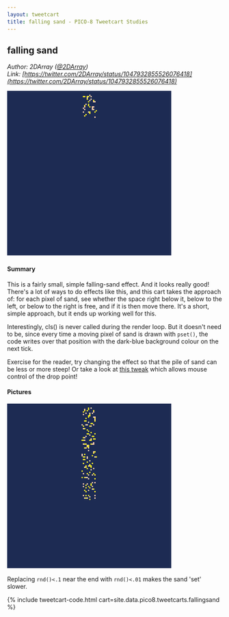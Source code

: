 ```yaml
---
layout: tweetcart
title: falling sand - PICO-8 Tweetcart Studies
---
```


## falling sand

_Author: 2DArray ([@2DArray](https://twitter.com/2DArray))_<br>
_Link: [https://twitter.com/2DArray/status/1047932855526076418](https://twitter.com/2DArray/status/1047932855526076418)_

<img class="screenie" src="/img/tweetcarts/fallingsand.gif" alt="falling sand">

#### Summary
This is a fairly small, simple falling-sand effect. And it looks really good! There's a lot of ways to do effects like this, and this cart takes the approach of: for each pixel of sand, see whether the space right below it, below to the left, or below to the right is free, and if it is then move there. It's a short, simple approach, but it ends up working well for this.

Interestingly, cls() is never called during the render loop. But it doesn't need to be, since every time a moving pixel of sand is drawn with `pset()`, the code writes over that position with the dark-blue background colour on the next tick.

Exercise for the reader, try changing the effect so that the pile of sand can be less or more steep! Or take a look at [this tweak](https://twitter.com/Enargy/status/1048284281490079744) which allows mouse control of the drop point!

#### Pictures
<div class="halfgrid">

<div>
<img src="/img/tweetcarts/fallingsand-notlikely.gif">
<p>Replacing <code>rnd()<.1</code> near the end with <code>rnd()<.01</code> makes the sand 'set' slower.</p>
</div>

</div>

{% include tweetcart-code.html cart=site.data.pico8.tweetcarts.fallingsand %}
